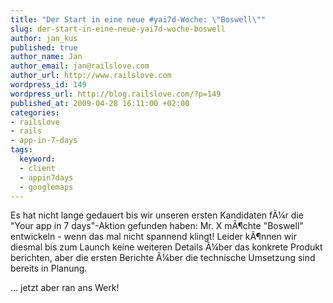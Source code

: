 ```yaml
--- 
title: "Der Start in eine neue #yai7d-Woche: \"Boswell\""
slug: der-start-in-eine-neue-yai7d-woche-boswell
author: jan_kus
published: true
author_name: Jan
author_email: jan@railslove.com
author_url: http://www.railslove.com
wordpress_id: 149
wordpress_url: http://blog.railslove.com/?p=149
published_at: 2009-04-28 16:11:00 +02:00
categories: 
- railslove
- rails
- app-in-7-days
tags: 
  keyword: 
  - client
  - appin7days
  - googlemaps
---
```

Es hat nicht lange gedauert bis wir unseren ersten Kandidaten f&Atilde;&frac14;r die "Your app in 7 days"-Aktion gefunden haben: Mr. X m&Atilde;&para;chte "Boswell" entwickeln - wenn das mal nicht spannend klingt! Leider k&Atilde;&para;nnen wir diesmal bis zum Launch keine weiteren Details &Atilde;&frac14;ber das konkrete Produkt berichten, aber die ersten Berichte &Atilde;&frac14;ber die technische Umsetzung sind bereits in Planung.

... jetzt aber ran ans Werk!
